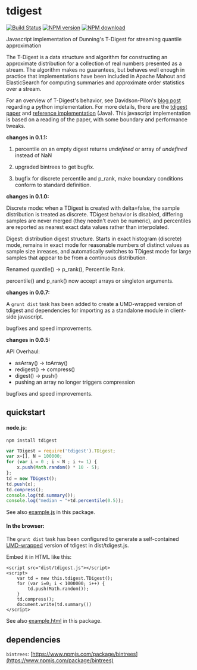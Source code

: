 tdigest
============
[![Build Status][travis-image]][travis-url] [![NPM version][npm-image]][npm-url] [![NPM download][download-image]][npm-url]

Javascript implementation of Dunning's T-Digest for streaming quantile approximation

The T-Digest is a data structure and algorithm for constructing an
approximate distribution for a collection of real numbers presented as a
stream. The algorithm makes no guarantees, but behaves well enough in
practice that implementations have been included in Apache Mahout and
ElasticSearch for computing summaries and approximate order
statistics over a stream.

For an overview of T-Digest's behavior, see Davidson-Pilon's
[blog post](http://dataorigami.net/blogs/napkin-folding/19055451-percentile-and-quantile-estimation-of-big-data-the-t-digest) regarding a python implementation. For more details,
there are the [tdigest paper](https://github.com/tdunning/t-digest/blob/master/docs/t-digest-paper/histo.pdf) and [reference implementation](https://github.com/tdunning/t-digest) (Java).
This javascript implementation is based on a reading of the paper,
with some boundary and performance tweaks.

**changes in 0.1.1:**

1. percentile on an empty digest returns *undefined* or array of *undefined*
   instead of NaN

2. upgraded bintrees to get bugfix.

3. bugfix for discrete percentile and p_rank, make boundary conditions
   conform to standard definition.

**changes in 0.1.0:**

Discrete mode: when a TDigest is created with delta=false, the sample
distribution is treated as discrete. TDigest behavior is disabled,
differing samples are never merged (they needn't even be numeric), and
percentiles are reported as nearest exact data values rather than
interpolated.

Digest: distribution digest structure. Starts in exact histogram
(discrete) mode, remains in exact mode for reasonable numbers of
distinct values as sample size inreases, and automatically switches to
TDigest mode for large samples that appear to be from a continuous
distribution.

Renamed quantile() -> p_rank(), Percentile Rank.

percentile() and p_rank() now accept arrays or singleton arguments.

**changes in 0.0.7:**

A `grunt dist` task has been added to create a UMD-wrapped version of tdigest
and dependencies for importing as a standalone module in client-side javascript.

bugfixes and speed improvements.

**changes in 0.0.5:**

API Overhaul:
* asArray() -> toArray()
* redigest() -> compress()
* digest() -> push()
* pushing an array no longer triggers compression

bugfixes and speed improvements.

quickstart
------------

#### node.js:

```
npm install tdigest
```

```javascript
var TDigest = require('tdigest').TDigest;
var x=[], N = 100000;
for (var i = 0 ; i < N ; i += 1) {
    x.push(Math.random() * 10 - 5);
};
td = new TDigest();
td.push(x);
td.compress();
console.log(td.summary());
console.log("median ~ "+td.percentile(0.5));
```

See also [example.js](https://github.com/welch/tdigest/blob/master/example.js) in this package.

#### In the browser:

The `grunt dist` task has been configured to generate
a self-contained [UMD-wrapped](https://github.com/umdjs/umd) version of tdigest in dist/tdigest.js.

Embed it in HTML like this:
```
<script src="dist/tdigest.js"></script>
<script>
    var td = new this.tdigest.TDigest();
    for (var i=0; i < 1000000; i++) {
        td.push(Math.random());
    }
    td.compress();
    document.write(td.summary())
</script>
```

See also [example.html](https://github.com/welch/tdigest/blob/master/example.html) in this package.

dependencies
-------------
`bintrees`: [https://www.npmjs.com/package/bintrees](https://www.npmjs.com/package/bintrees)


[travis-image]: https://travis-ci.org/welch/tdigest.svg?branch=master
[travis-url]: https://travis-ci.org/welch/tdigest
[npm-image]: http://img.shields.io/npm/v/tdigest.svg
[download-image]: http://img.shields.io/npm/dm/tdigest.svg
[npm-url]: https://www.npmjs.org/package/tdigest
